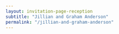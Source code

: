 ```yaml
---
layout: invitation-page-reception
subtitle: "Jillian and Graham Anderson"
permalink: "/jillian-and-graham-anderson"
---
```

        